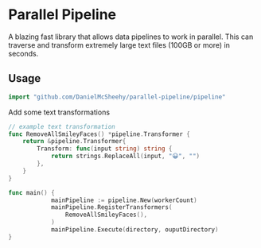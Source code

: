 # Parallel Pipeline
A blazing fast library that allows data pipelines to work in parallel. This can traverse and transform extremely large text files (100GB or more) in seconds. 
## Usage

```go
import "github.com/DanielMcSheehy/parallel-pipeline/pipeline"
```
Add some text transformations
```go
// example text transformation
func RemoveAllSmileyFaces() *pipeline.Transformer {
	return &pipeline.Transformer{
		Transform: func(input string) string {
			return strings.ReplaceAll(input, "😀", "")
		},
	}
}
```

```go
func main() {
			mainPipeline := pipeline.New(workerCount)
			mainPipeline.RegisterTransformers(
				RemoveAllSmileyFaces(),
			)
			mainPipeline.Execute(directory, ouputDirectory)
}
```